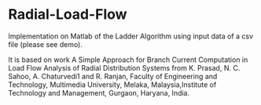 # Radial-Load-Flow
Implementation on Matlab of the Ladder Algorithm using input data of a csv file (please see demo).

It is based on work A Simple Approach for Branch Current Computation in Load Flow Analysis of Radial Distribution Systems from K. Prasad, N. C. Sahoo, A. Chaturvedi1 and R. Ranjan, Faculty of Engineering and Technology, Multimedia University, Melaka, Malaysia,Institute of Technology and Management, Gurgaon, Haryana, India.

